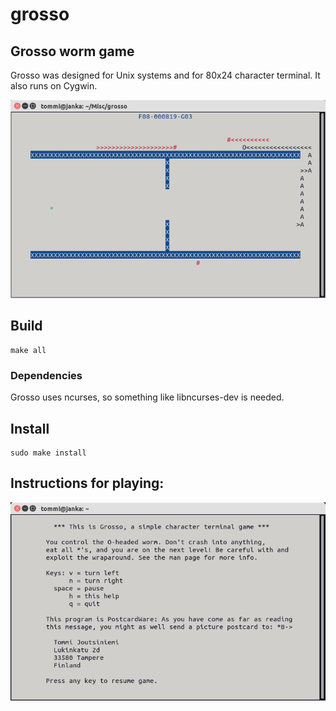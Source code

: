 # grosso

## Grosso worm game

Grosso was designed for Unix systems and for 80x24 character terminal. It also runs on Cygwin.

![alt text](https://github.com/tommijoutsiniemi/grosso/blob/main/misc/grosso-ss.png?raw=true)

## Build
	make all

### Dependencies
Grosso uses ncurses, so something like libncurses-dev is needed.

## Install
	sudo make install

## Instructions for playing:

![alt text](https://github.com/tommijoutsiniemi/grosso/blob/main/misc/grosso-help.png?raw=true)
